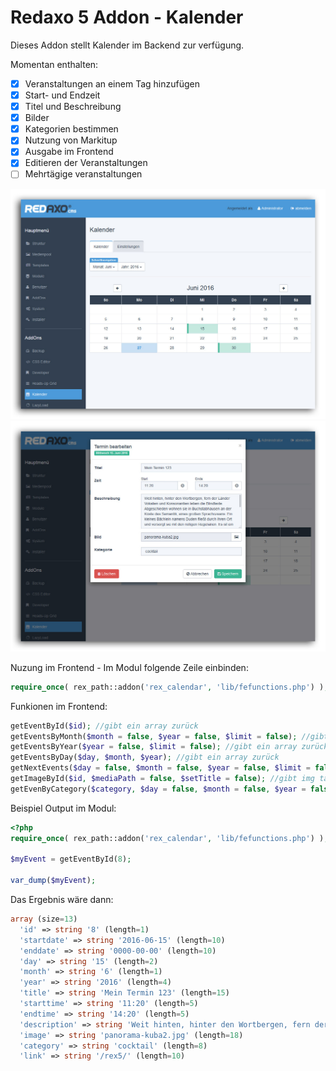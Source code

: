 Redaxo 5 Addon - Kalender
=================================

Dieses Addon stellt Kalender im Backend zur verfügung.

Momentan enthalten:

- [x] Veranstaltungen an einem Tag hinzufügen
- [x] Start- und Endzeit 
- [x] Titel und Beschreibung
- [x] Bilder
- [x] Kategorien bestimmen
- [x] Nutzung von Markitup
- [x] Ausgabe im Frontend
- [X] Editieren der Veranstaltungen
- [ ] Mehrtägige veranstaltungen

![Kalender](https://raw.githubusercontent.com/eaCe/rex_calendar/assets/calendar.jpg)
![Eintrag](https://raw.githubusercontent.com/eaCe/rex_calendar/assets/edit.jpg)

Nuzung im Frontend - Im Modul folgende Zeile einbinden:

```php
require_once( rex_path::addon('rex_calendar', 'lib/fefunctions.php') );
```

Funkionen im Frontend:

```php
getEventById($id); //gibt ein array zurück
getEventsByMonth($month = false, $year = false, $limit = false); //gibt ein array zurück
getEventsByYear($year = false, $limit = false); //gibt ein array zurück
getEventsByDay($day, $month, $year); //gibt ein array zurück
getNextEvents($day = false, $month = false, $year = false, $limit = false); //gibt ein array zurück
getImageById($id, $mediaPath = false, $setTitle = false); //gibt img tag zurück
getEvenByCategory($category, $day = false, $month = false, $year = false, $limit = false); //gibt ein array zurück
```


Beispiel Output im Modul:

```php
<?php
require_once( rex_path::addon('rex_calendar', 'lib/fefunctions.php') );

$myEvent = getEventById(8);

var_dump($myEvent);
```

Das Ergebnis wäre dann:
```php
array (size=13)
  'id' => string '8' (length=1)
  'startdate' => string '2016-06-15' (length=10)
  'enddate' => string '0000-00-00' (length=10)
  'day' => string '15' (length=2)
  'month' => string '6' (length=1)
  'year' => string '2016' (length=4)
  'title' => string 'Mein Termin 123' (length=15)
  'starttime' => string '11:20' (length=5)
  'endtime' => string '14:20' (length=5)
  'description' => string 'Weit hinten, hinter den Wortbergen, fern der Länder Vokalien und Konsonantien leben die Blindtexte. Abgeschieden wohnen sie in Buchstabhausen an der Küste des Semantik, eines großen Sprachozeans. Ein kleines Bächlein namens Duden fließt durch ihren Ort und versorgt sie mit den nötigen Regelialien. Es ist ein paradiesmatisches Land, in dem einem gebratene Satzteile in den Mund fliegen. Nicht einmal von der allmächtigen Interpunktion werden die Blindtexte beherrscht – ein geradezu unorthographisches '... (length=641)
  'image' => string 'panorama-kuba2.jpg' (length=18)
  'category' => string 'cocktail' (length=8)
  'link' => string '/rex5/' (length=10)
```